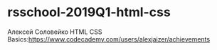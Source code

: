 # rsschool-2019Q1-html-css
Алексей Соловейко
HTML CSS Basics:https://www.codecademy.com/users/alexjaizer/achievements
